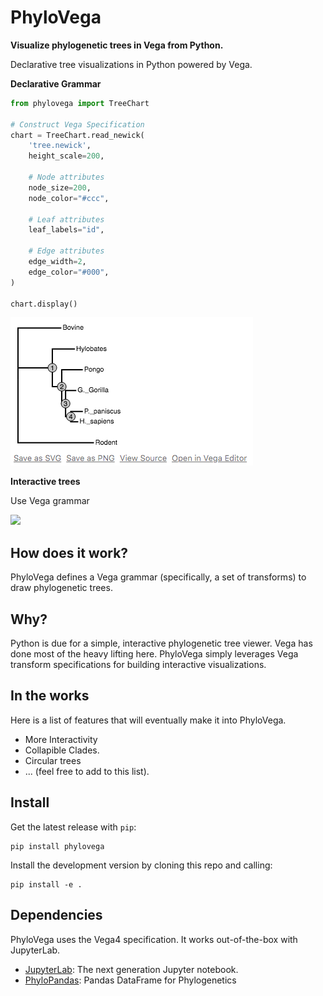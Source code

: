# PhyloVega

**Visualize phylogenetic trees in Vega from Python.**

Declarative tree visualizations in Python powered by Vega.

**Declarative Grammar**

```python
from phylovega import TreeChart

# Construct Vega Specification
chart = TreeChart.read_newick(
    'tree.newick',
    height_scale=200,

    # Node attributes
    node_size=200,
    node_color="#ccc",

    # Leaf attributes
    leaf_labels="id",

    # Edge attributes
    edge_width=2,
    edge_color="#000",
)

chart.display()
```


![](docs/static-example.png)

**Interactive trees**

Use Vega grammar

![](docs/phylovega.gif)

## How does it work?

PhyloVega defines a Vega grammar (specifically, a set of transforms) to draw phylogenetic trees. 

## Why?

Python is due for a simple, interactive phylogenetic tree viewer. Vega has done
most of the heavy lifting here. PhyloVega simply leverages Vega transform specifications for building interactive visualizations.

## In the works

Here is a list of features that will eventually make it into PhyloVega.

* More Interactivity
* Collapible Clades.
* Circular trees
* ... (feel free to add to this list).

## Install

Get the latest release with `pip`:

```
pip install phylovega
```

Install the development version by cloning this repo and calling:
```
pip install -e .
```

## Dependencies

PhyloVega uses the Vega4 specification. It works out-of-the-box with JupyterLab. 

* [JupyterLab](): The next generation Jupyter notebook.
* [PhyloPandas](https://github.com/Zsailer/phylopandass): Pandas DataFrame for Phylogenetics